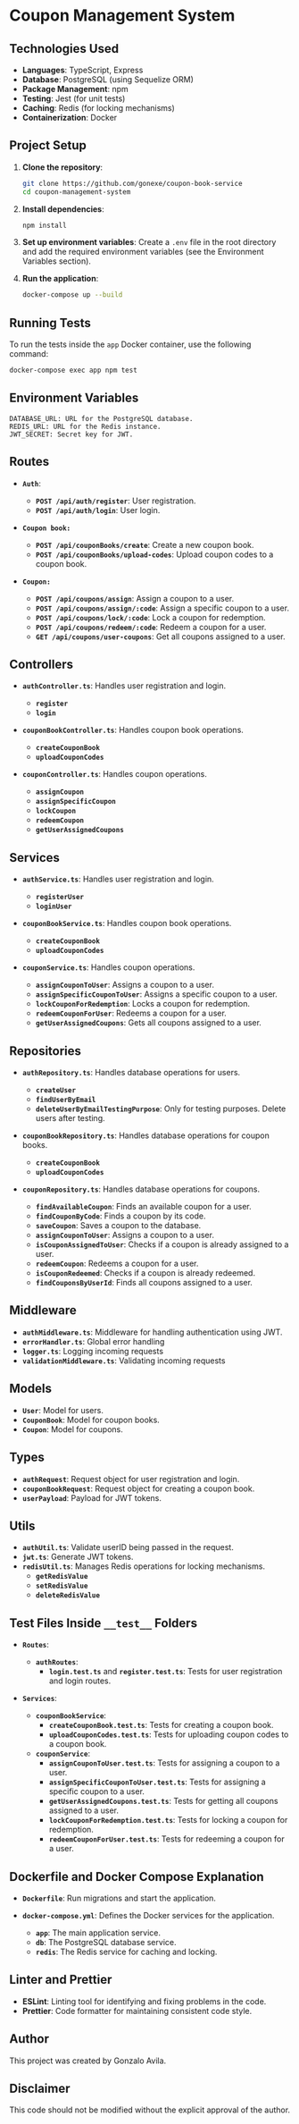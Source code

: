 # Coupon Management System

## Technologies Used

- **Languages**: TypeScript, Express
- **Database**: PostgreSQL (using Sequelize ORM)
- **Package Management**: npm
- **Testing**: Jest (for unit tests)
- **Caching**: Redis (for locking mechanisms)
- **Containerization**: Docker

## Project Setup

1. **Clone the repository**:
    ```sh
    git clone https://github.com/gonexe/coupon-book-service
    cd coupon-management-system
    ```

2. **Install dependencies**:
    ```sh
    npm install
    ```

3. **Set up environment variables**:
   Create a `.env` file in the root directory and add the required environment variables (see the Environment Variables
   section).

4. **Run the application**:
    ```sh
    docker-compose up --build
    ```

## Running Tests

To run the tests inside the `app` Docker container, use the following command:

```sh
docker-compose exec app npm test
```

## Environment Variables

```
DATABASE_URL: URL for the PostgreSQL database.
REDIS_URL: URL for the Redis instance.
JWT_SECRET: Secret key for JWT.
```

## Routes

- **`Auth`**:
    - **`POST /api/auth/register`**: User registration.
    - **`POST /api/auth/login`**: User login.


- **`Coupon book:`**
    - **`POST /api/couponBooks/create`**: Create a new coupon book.
    - **`POST /api/couponBooks/upload-codes`**: Upload coupon codes to a coupon book.


- **`Coupon:`**
    - **`POST /api/coupons/assign`**: Assign a coupon to a user.
    - **`POST /api/coupons/assign/:code`**: Assign a specific coupon to a user.
    - **`POST /api/coupons/lock/:code`**: Lock a coupon for redemption.
    - **`POST /api/coupons/redeem/:code`**: Redeem a coupon for a user.
    - **`GET /api/coupons/user-coupons`**: Get all coupons assigned to a user.

## Controllers

- **`authController.ts`**: Handles user registration and login.
    - **`register`**
    - **`login`**


- **`couponBookController.ts`**: Handles coupon book operations.
    - **`createCouponBook`**
    - **`uploadCouponCodes`**


- **`couponController.ts`**: Handles coupon operations.
    - **`assignCoupon`**
    - **`assignSpecificCoupon`**
    - **`lockCoupon`**
    - **`redeemCoupon`**
    - **`getUserAssignedCoupons`**

## Services

- **`authService.ts`**: Handles user registration and login.
    - **`registerUser`**
    - **`loginUser`**


- **`couponBookService.ts`**: Handles coupon book operations.
    - **`createCouponBook `**
    - **`uploadCouponCodes`**


- **`couponService.ts`**: Handles coupon operations.
    - **`assignCouponToUser`**: Assigns a coupon to a user.
    - **`assignSpecificCouponToUser`**: Assigns a specific coupon to a user.
    - **`lockCouponForRedemption`**: Locks a coupon for redemption.
    - **`redeemCouponForUser`**: Redeems a coupon for a user.
    - **`getUserAssignedCoupons`**: Gets all coupons assigned to a user.

## Repositories

- **`authRepository.ts`**: Handles database operations for users.
    - **`createUser`**
    - **`findUserByEmail`**
    - **`deleteUserByEmailTestingPurpose`**: Only for testing purposes. Delete users after testing.


- **`couponBookRepository.ts`**: Handles database operations for coupon books.
    - **`createCouponBook`**
    - **`uploadCouponCodes`**


- **`couponRepository.ts`**: Handles database operations for coupons.
    - **`findAvailableCoupon`**: Finds an available coupon for a user.
    - **`findCouponByCode`**: Finds a coupon by its code.
    - **`saveCoupon`**: Saves a coupon to the database.
    - **`assignCouponToUser`**: Assigns a coupon to a user.
    - **`isCouponAssignedToUser`**: Checks if a coupon is already assigned to a user.
    - **`redeemCoupon`**: Redeems a coupon for a user.
    - **`isCouponRedeemed`**: Checks if a coupon is already redeemed.
    - **`findCouponsByUserId`**: Finds all coupons assigned to a user.

## Middleware

- **`authMiddleware.ts`**: Middleware for handling authentication using JWT.
- **`errorHandler.ts`**: Global error handling
- **`logger.ts`**: Logging incoming requests
- **`validationMiddleware.ts`**: Validating incoming requests

## Models

- **`User`**: Model for users.
- **`CouponBook`**: Model for coupon books.
- **`Coupon`**: Model for coupons.

## Types

- **`authRequest`**: Request object for user registration and login.
- **`couponBookRequest`**: Request object for creating a coupon book.
- **`userPayload`**: Payload for JWT tokens.

## Utils

- **`authUtil.ts`**: Validate userID being passed in the request.
- **`jwt.ts`**: Generate JWT tokens.
- **`redisUtil.ts`**: Manages Redis operations for locking mechanisms.
    - **`getRedisValue`**
    - **`setRedisValue`**
    - **`deleteRedisValue`**

## Test Files Inside `__test__` Folders

- **`Routes`**:
    - **`authRoutes`**:
        - **`login.test.ts`** and **`register.test.ts`**: Tests for user registration and login routes.


- **`Services`**:
    - **`couponBookService`**:
        - **`createCouponBook.test.ts`**: Tests for creating a coupon book.
        - **`uploadCouponCodes.test.ts`**: Tests for uploading coupon codes to a coupon book.
    - **`couponService`**:
        - **`assignCouponToUser.test.ts`**: Tests for assigning a coupon to a user.
        - **`assignSpecificCouponToUser.test.ts`**: Tests for assigning a specific coupon to a user.
        - **`getUserAssignedCoupons.test.ts`**: Tests for getting all coupons assigned to a user.
        - **`lockCouponForRedemption.test.ts`**: Tests for locking a coupon for redemption.
        - **`redeemCouponForUser.test.ts`**: Tests for redeeming a coupon for a user.

## Dockerfile and Docker Compose Explanation

- **`Dockerfile`**: Run migrations and start the application.

- **`docker-compose.yml`**: Defines the Docker services for the application.
    - **`app`**: The main application service.
    - **`db`**: The PostgreSQL database service.
    - **`redis`**: The Redis service for caching and locking.

## Linter and Prettier

- **ESLint**: Linting tool for identifying and fixing problems in the code.
- **Prettier**: Code formatter for maintaining consistent code style.

## Author

This project was created by Gonzalo Avila.

## Disclaimer

This code should not be modified without the explicit approval of the author.